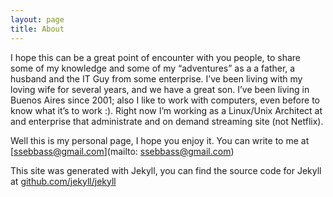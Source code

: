 ```yaml
---
layout: page
title: About
---
```


I hope this can be a great point of encounter with you people, to share some of my knowledge and some of my “adventures” as a a father, a husband and the IT Guy from some enterprise.
I’ve been living with my loving wife for several years, and we have a great son.
I’ve been living in Buenos Aires since 2001; also I like to work with computers, even before to know what it’s to work :).
Right now I’m working as a Linux/Unix Architect at and enterprise that administrate and on demand streaming site (not Netflix).

Well this is my personal page, I hope you enjoy it.
You can write to me at [ssebbass@gmail.com](mailto: ssebbass@gmail.com)

This site was generated with Jekyll, you can find the source code for Jekyll at [github.com/jekyll/jekyll](https://github.com/jekyll/jekyll)

